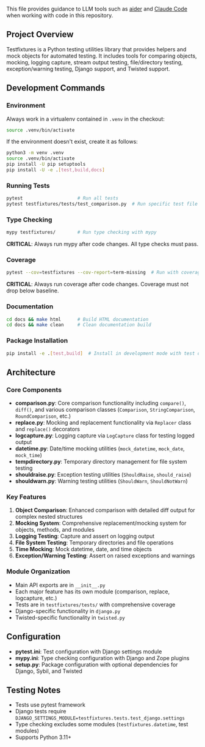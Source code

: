 This file provides guidance to LLM tools such as [aider](https://aider.chat/) 
and [Claude Code](claude.ai/code) when working with code in this repository.

## Project Overview

Testfixtures is a Python testing utilities library that provides helpers and mock objects for automated testing. It includes tools for comparing objects, mocking, logging capture, stream output testing, file/directory testing, exception/warning testing, Django support, and Twisted support.

## Development Commands

### Environment

Always work in a virtualenv contained in `.venv` in the checkout:

```bash
source .venv/bin/activate
```

If the environment doesn't exist, create it as follows:

```bash
python3 -m venv .venv
source .venv/bin/activate
pip install -U pip setuptools
pip install -U -e .[test,build,docs]
```

### Running Tests
```bash
pytest                    # Run all tests
pytest testfixtures/tests/test_comparison.py  # Run specific test file
```

### Type Checking
```bash
mypy testfixtures/        # Run type checking with mypy
```
**CRITICAL**: Always run mypy after code changes. All type checks must pass.

### Coverage
```bash
pytest --cov=testfixtures --cov-report=term-missing  # Run with coverage
```
**CRITICAL**: Always run coverage after code changes. Coverage must not drop below baseline.

### Documentation
```bash
cd docs && make html      # Build HTML documentation
cd docs && make clean     # Clean documentation build
```

### Package Installation
```bash
pip install -e .[test,build]  # Install in development mode with test dependencies
```

## Architecture

### Core Components

- **comparison.py**: Core comparison functionality including `compare()`, `diff()`, and various comparison classes (`Comparison`, `StringComparison`, `RoundComparison`, etc.)
- **replace.py**: Mocking and replacement functionality via `Replacer` class and `replace()` decorators
- **logcapture.py**: Logging capture via `LogCapture` class for testing logged output
- **datetime.py**: Date/time mocking utilities (`mock_datetime`, `mock_date`, `mock_time`)
- **tempdirectory.py**: Temporary directory management for file system testing
- **shouldraise.py**: Exception testing utilities (`ShouldRaise`, `should_raise`)
- **shouldwarn.py**: Warning testing utilities (`ShouldWarn`, `ShouldNotWarn`)

### Key Features

1. **Object Comparison**: Enhanced comparison with detailed diff output for complex nested structures
2. **Mocking System**: Comprehensive replacement/mocking system for objects, methods, and modules
3. **Logging Testing**: Capture and assert on logging output
4. **File System Testing**: Temporary directories and file operations
5. **Time Mocking**: Mock datetime, date, and time objects
6. **Exception/Warning Testing**: Assert on raised exceptions and warnings

### Module Organization

- Main API exports are in `__init__.py`
- Each major feature has its own module (comparison, replace, logcapture, etc.)
- Tests are in `testfixtures/tests/` with comprehensive coverage
- Django-specific functionality in `django.py`
- Twisted-specific functionality in `twisted.py`

## Configuration

- **pytest.ini**: Test configuration with Django settings module
- **mypy.ini**: Type checking configuration with Django and Zope plugins
- **setup.py**: Package configuration with optional dependencies for Django, Sybil, and Twisted

## Testing Notes

- Tests use pytest framework
- Django tests require `DJANGO_SETTINGS_MODULE=testfixtures.tests.test_django.settings`
- Type checking excludes some modules (`testfixtures.datetime`, test modules)
- Supports Python 3.11+
